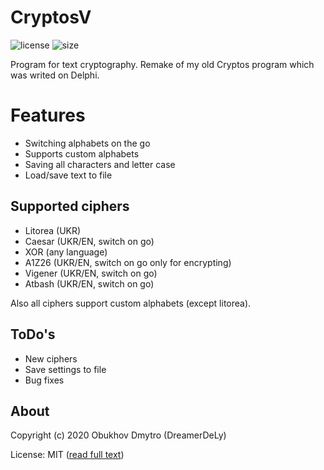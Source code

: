 # CryptosV
![license](https://img.shields.io/github/license/DreamerDeLy/CryptosV)
![size](https://img.shields.io/github/repo-size/DreamerDeLy/CryptosV)

Program for text cryptography. Remake of my old Cryptos program which was writed on Delphi.

# Features
- Switching alphabets on the go
- Supports custom alphabets
- Saving all characters and letter case
- Load/save text to file

## Supported ciphers
- Litorea (UKR)
- Caesar (UKR/EN, switch on go)
- XOR (any language)
- A1Z26 (UKR/EN, switch on go only for encrypting)
- Vigener (UKR/EN, switch on go)
- Atbash (UKR/EN, switch on go)

Also all ciphers support custom alphabets (except litorea).

## ToDo's
- New ciphers
- Save settings to file
- Bug fixes

## About
Copyright (c) 2020 Obukhov Dmytro (DreamerDeLy)

License: MIT ([read full text](LICENSE))
